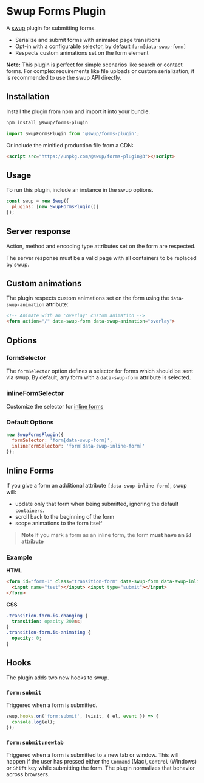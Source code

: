 # Swup Forms Plugin

A [swup](https://swup.js.org) plugin for submitting forms.

- Serialize and submit forms with animated page transitions
- Opt-in with a configurable selector, by default `form[data-swup-form]`
- Respects custom animations set on the form element

**Note:** This plugin is perfect for simple scenarios like search or
contact forms. For complex requirements like file uploads or custom
serialization, it is recommended to use the swup API directly.

## Installation

Install the plugin from npm and import it into your bundle.

```bash
npm install @swup/forms-plugin
```

```js
import SwupFormsPlugin from '@swup/forms-plugin';
```

Or include the minified production file from a CDN:

```html
<script src="https://unpkg.com/@swup/forms-plugin@3"></script>
```

## Usage

To run this plugin, include an instance in the swup options.

```javascript
const swup = new Swup({
  plugins: [new SwupFormsPlugin()]
});
```

## Server response

Action, method and encoding type attributes set on the form are respected.

The server response must be a valid page with all containers to be replaced by swup.

## Custom animations

The plugin respects custom animations set on the form using the `data-swup-animation` attribute:

```html
<!-- Animate with an 'overlay' custom animation -->
<form action="/" data-swup-form data-swup-animation="overlay">
```

## Options

### formSelector

The `formSelector` option defines a selector for forms which should be sent via
swup. By default, any form with a `data-swup-form` attribute is selected.

### inlineFormSelector

Customize the selector for [inline forms](#inline-forms)

### Default Options

```javascript
new SwupFormsPlugin({
  formSelector: 'form[data-swup-form]',
  inlineFormSelector: 'form[data-swup-inline-form]'
});
```

## Inline Forms

If you give a form an additional attribute `[data-swup-inline-form]`, swup will:

- update only that form when being submitted, ignoring the default `containers`.
- scroll back to the beginning of the form
- scope animations to the form itself

> **Note** If you mark a form as an inline form, the form **must have an `id` attribute**

### Example

**HTML**
```html
<form id="form-1" class="transition-form" data-swup-form data-swup-inline-form method="POST">
  <input name="test"></input> <input type="submit"></input>
</form>
```
**CSS**
```css
.transition-form.is-changing {
  transition: opacity 200ms;
}
.transition-form.is-animating {
  opacity: 0;
}
```

## Hooks

The plugin adds two new hooks to swup.

### `form:submit`

Triggered when a form is submitted.

```js
swup.hooks.on('form:submit', (visit, { el, event }) => {
  console.log(el);
});
```

### `form:submit:newtab`

Triggered when a form is submitted to a new tab or window. This will happen if the user
has pressed either the `Command` (Mac), `Control` (Windows) or `Shift` key while submitting
the form. The plugin normalizes that behavior across browsers.
